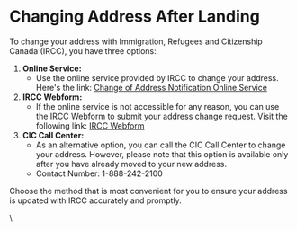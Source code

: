 # Changing Address After Landing

To change your address with Immigration, Refugees and Citizenship Canada (IRCC), you have three options:

1. **Online Service:**
   * Use the online service provided by IRCC to change your address. Here's the link: [Change of Address Notification Online Service](https://services3.cic.gc.ca/ecas/?app=coanotify\&lang=en)
2. **IRCC Webform:**
   * If the online service is not accessible for any reason, you can use the IRCC Webform to submit your address change request. Visit the following link: [IRCC Webform](http://www.cic.gc.ca/english/contacts/web-form.asp)
3. **CIC Call Center:**
   * As an alternative option, you can call the CIC Call Center to change your address. However, please note that this option is available only after you have already moved to your new address.
   * Contact Number: 1-888-242-2100

Choose the method that is most convenient for you to ensure your address is updated with IRCC accurately and promptly.

\
